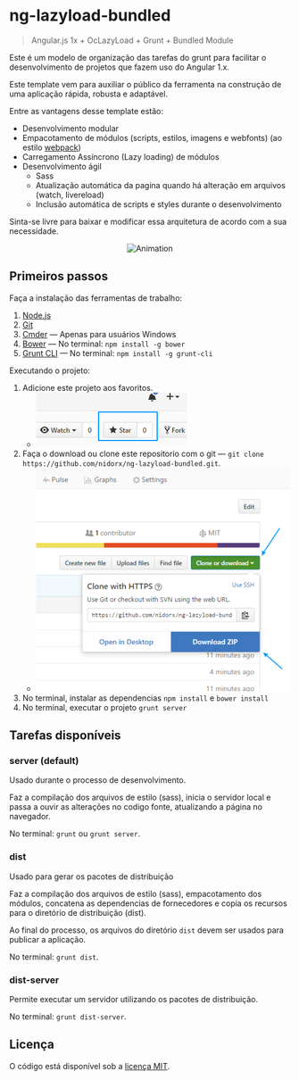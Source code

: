 # ng-lazyload-bundled

> Angular.js 1x + OcLazyLoad + Grunt + Bundled Module


Este é um modelo de organização das tarefas do grunt para facilitar o desenvolvimento 
de projetos que fazem uso do Angular 1.x. 

Este template vem para auxiliar o público da ferramenta na construção de uma aplicação rápida, robusta e adaptável.

Entre as vantagens desse template estão:

* Desenvolvimento modular
* Empacotamento de módulos (scripts, estilos, imagens e webfonts) (ao estilo [webpack](https://webpack.github.io))
* Carregamento Assíncrono (Lazy loading) de módulos
* Desenvolvimento ágil
    - Sass
    - Atualização automática da pagina quando há alteração em arquivos (watch, livereload)
    - Inclusão automática de scripts e styles durante o desenvolvimento


Sinta-se livre para baixar e modificar essa arquitetura de acordo com a sua necessidade.

<div align="center">
    <img 
        src="https://github.com/nidorx/ng-lazyload-bundled/raw/master/doc/animation.gif" 
        alt="Animation" style="max-width:100%;">
</div>

## Primeiros passos

Faça a instalação das ferramentas de trabalho:

1. [Node.js](https://nodejs.org/en/download)
2. [Git](https://git-scm.com/downloads)
3. [Cmder](http://cmder.net) — Apenas para usuários Windows
4. [Bower](https://bower.io) — No terminal: `npm install -g bower`
5. [Grunt CLI](http://gruntjs.com) — No terminal: `npm install -g grunt-cli`


Executando o projeto:

1. Adicione este projeto aos favoritos.
    - ![star](doc/star.png)
2. Faça o download ou clone este repositorio com o git — `git clone https://github.com/nidorx/ng-lazyload-bundled.git`.
    - ![clone](doc/clone.png)
3. No terminal, instalar as dependencias `npm install` e `bower install`
3. No terminal, executar o projeto `grunt server`

## Tarefas disponíveis

### server (default)

Usado durante o processo de desenvolvimento. 

Faz a compilação dos arquivos de estilo (sass), inicia o servidor local e passa a ouvir as alterações no codigo fonte, 
atualizando a página no navegador.

No terminal: `grunt` ou `grunt server`.


### dist

Usado para gerar os pacotes de distribuição

Faz a compilação dos arquivos de estilo (sass), empacotamento dos módulos, concatena as dependencias de fornecedores
e copia os recursos para o diretório de distribuição (dist).

Ao final do processo, os arquivos do diretório `dist` devem ser usados para publicar a aplicação.

No terminal: `grunt dist`.


### dist-server

Permite executar um servidor utilizando os pacotes de distribuição.

No terminal: `grunt dist-server`.


## Licença

O código está disponível sob a [licença MIT](LICENSE).

